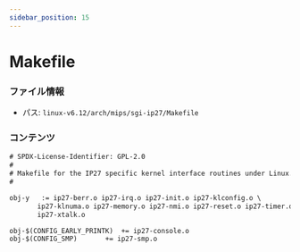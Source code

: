 ```yaml
---
sidebar_position: 15
---
```

# Makefile

### ファイル情報

- パス: `linux-v6.12/arch/mips/sgi-ip27/Makefile`

### コンテンツ

```txt
# SPDX-License-Identifier: GPL-2.0
#
# Makefile for the IP27 specific kernel interface routines under Linux.
#

obj-y	:= ip27-berr.o ip27-irq.o ip27-init.o ip27-klconfig.o \
	   ip27-klnuma.o ip27-memory.o ip27-nmi.o ip27-reset.o ip27-timer.o \
	   ip27-xtalk.o

obj-$(CONFIG_EARLY_PRINTK)	+= ip27-console.o
obj-$(CONFIG_SMP)		+= ip27-smp.o

```
